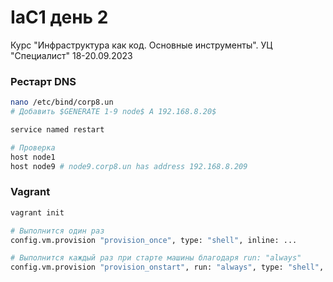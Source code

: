 # IaC1 день 2
Курс "Инфраструктура как код. Основные инструменты". УЦ "Специалист" 18-20.09.2023

### Рестарт DNS
```bash
nano /etc/bind/corp8.un
# Добавить $GENERATE 1-9 node$ A 192.168.8.20$

service named restart

# Проверка
host node1
host node9 # node9.corp8.un has address 192.168.8.209
```

### Vagrant
```bash
vagrant init

# Выполнится один раз
config.vm.provision "provision_once", type: "shell", inline: ...

# Выполнится каждый раз при старте машины благодаря run: "always"
config.vm.provision "provision_onstart", run: "always", type: "shell", 
```
